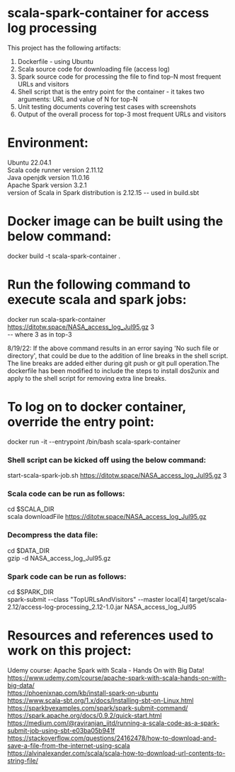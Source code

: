 # scala-spark-container for access log processing
This project has the following artifacts:
1. Dockerfile - using Ubuntu
2. Scala source code for downloading file (access log)
3. Spark source code for processing the file to find top-N most frequent URLs and visitors
4. Shell script that is the entry point for the container - it takes two arguments: URL and value of N for top-N
5. Unit testing documents covering test cases with screenshots
6. Output of the overall process for top-3 most frequent URLs and visitors


# Environment:
Ubuntu 22.04.1  
Scala code runner version 2.11.12  
Java openjdk version 11.0.16  
Apache Spark version 3.2.1  
version of Scala in Spark distribution is 2.12.15 -- used in build.sbt


# Docker image can be built using the below command:
docker build -t scala-spark-container .

# Run the following command to execute scala and spark jobs:
docker run scala-spark-container https://ditotw.space/NASA_access_log_Jul95.gz 3  
-- where 3 as in top-3  
  
8/19/22: If the above command results in an error saying 'No such file or directory', that could be due to the addition of line breaks in the shell script. The line breaks are added either during git push or git pull operation.The dockerfile has been modified to include the steps to install dos2unix and apply to the shell script for removing extra line breaks.  


# To log on to docker container, override the entry point:
docker run -it --entrypoint /bin/bash scala-spark-container  
### Shell script can be kicked off using the below command:  
start-scala-spark-job.sh https://ditotw.space/NASA_access_log_Jul95.gz 3  
  
### Scala code can be run as follows:  
cd $SCALA_DIR  
scala downloadFile https://ditotw.space/NASA_access_log_Jul95.gz  

### Decompress the data file:  
cd $DATA_DIR  
gzip -d NASA_access_log_Jul95.gz  

### Spark code can be run as follows:  
cd $SPARK_DIR  
spark-submit --class "TopURLsAndVisitors" --master local[4] target/scala-2.12/access-log-processing_2.12-1.0.jar NASA_access_log_Jul95    

# Resources and references used to work on this project:
Udemy course: Apache Spark with Scala - Hands On with Big Data!  
https://www.udemy.com/course/apache-spark-with-scala-hands-on-with-big-data/  
https://phoenixnap.com/kb/install-spark-on-ubuntu  
https://www.scala-sbt.org/1.x/docs/Installing-sbt-on-Linux.html  
https://sparkbyexamples.com/spark/spark-submit-command/  
https://spark.apache.org/docs/0.9.2/quick-start.html  
https://medium.com/@raviranjan_iitd/running-a-scala-code-as-a-spark-submit-job-using-sbt-e03ba05b941f  
https://stackoverflow.com/questions/24162478/how-to-download-and-save-a-file-from-the-internet-using-scala  
https://alvinalexander.com/scala/scala-how-to-download-url-contents-to-string-file/  
